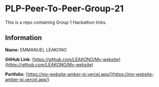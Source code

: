 # PLP-Peer-To-Peer-Group-21

This is a repo containing Group 1 Hackathon links.

## Information

**Name:** EMMANUEL LEAKONO

**GitHub Link:** [https://github.com/LEAKONO/My-website](https://github.com/LEAKONO/My-website)

**Portfolio:** [https://my-website-amber-pi.vercel.app/](https://my-website-amber-pi.vercel.app/)

